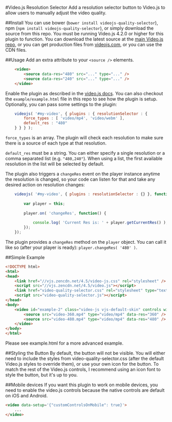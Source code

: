 #Video.js Resolution Selector
Add a resolution selector button to Video.js to allow users to manually adjust the video quality.

##Install
You can use bower (`bower install videojs-quality-selector`), npm (`npm install videojs-quality-selector`), or simply download the source from this repo. You must be running Video.js 4.2.0 or higher for this plugin to function. You can download the latest source at the [main Video.js repo](https://github.com/videojs/video.js), or you can get production files from [videojs.com](http://videojs.com), or you can use the CDN files.

##Usage
Add an extra attribute to your `<source />` elements.
```html
	<video>
		<source data-res="480" src="..." type="..." />
		<source data-res="240" src="..." type="..." />
	</video>
```

Enable the plugin as described in the [video.js docs](https://github.com/videojs/video.js/blob/v4.5.2/docs/guides/plugins.md#step-3-using-a-plugin). You can also checkout the `example/example.html` file in this repo to see how the plugin is setup. Optionally, you can pass some settings to the plugin:
```javascript
    videojs( '#my-video', { plugins : { resolutionSelector : {
    	force_types	: [ 'video/mp4', 'video/webm' ],
    	default_res	: "480"
    } } } );
```

`force_types` is an array. The plugin will check each resolution to make sure there is a source of each type at that resolution.

`default_res` must be a string. You can either specify a single resolution or a comma separated list (e.g. `"480,240"`). When using a list, the first available resolution in the list will be selected by default.

The plugin also triggers a `changeRes` event on the player instance anytime the resolution is changed, so your code can listen for that and take any desired action on resolution changes:
```javascript
	videojs( '#my-video', { plugins : resolutionSelector : {} }, function() {
		
		var player = this;
		
		player.on( 'changeRes', function() {
			
			console.log( 'Current Res is: ' + player.getCurrentRes() );
		});
	});
```
The plugin provides a `changeRes` method on the `player` object. You can call it like so (after your player is ready): `player.changeRes( '480' )`.

##Simple Example
```html
<!DOCTYPE html>
<html>
<head>
	<link href="//vjs.zencdn.net/4.5/video-js.css" rel="stylesheet" />
	<script src="//vjs.zencdn.net/4.5/video.js"></script>
	<link href="video-quality-selector.css" rel="stylesheet" type="text/css" />
	<script src="video-quality-selector.js"></script>
</head>
<body>
	<video id="example-2" class="video-js vjs-default-skin" controls width="640" height="360" data-setup='{ "plugins" : { "resolutionSelector" : { "default_res" : "480" } } }'>
		<source src="video-360.mp4" type="video/mp4" data-res="360" />
		<source src="video-480.mp4" type="video/mp4" data-res="480" />
	</video>
</body>
</html>
```
Please see example.html for a more advanced example.

##Styling the Button
By default, the button will not be visible. You will either need to include the styles from video-quality-selector.css (after the default Video.js styles to override them), or use your own icon for the button. To match the rest of the Video.js controls, I recommend using an icon font to style the button, but it's up to you.

##Mobile devices
If you want this plugin to work on mobile devices, you need to enable the video.js controls because the native controls are default on iOS and Android.

```html
<video data-setup='{"customControlsOnMobile": true}'>
    ...
</video>
```
